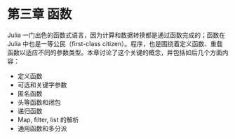 # 第三章 函数

Julia 一门出色的函数式语言，因为计算和数据转换都是通过函数完成的；函数在Julia 中也是一等公民（first-class citizen）。程序，也是围绕着定义函数、重载函数以适应不同的参数类型。本章讨论了这个关键的概念，并包括如后几个方面内容：

- 定义函数
- 可选和关键字参数
- 匿名函数
- 头等函数和闭包
- 递归函数
- Map, filter, list 的解析
- 通用函数和多分派